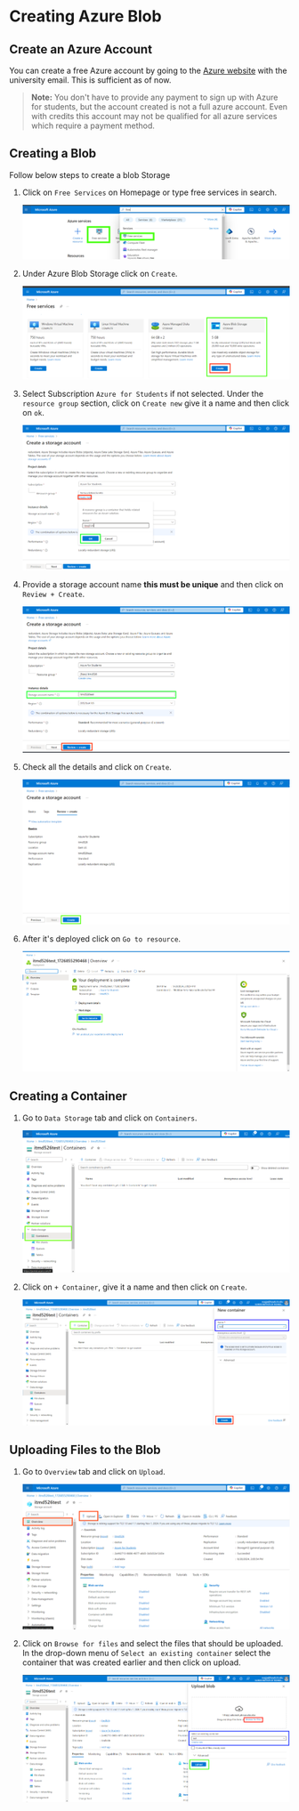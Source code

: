 # Creating Azure Blob

## Create an Azure Account

You can create a free Azure account by going to the [Azure website](https://azure.microsoft.com/en-us/free/students) with the university email. This is sufficient as of now.
> **Note:** You don't have to provide any payment to sign up with Azure for students, but the account created is not a full azure account. Even with credits this account may not be qualified for all azure services which require a payment method. 

## Creating a Blob

Follow below steps to create a blob Storage

1. Click on `Free Services` on Homepage or type free services in search.

    ![](./images/free-services.png)

2. Under Azure Blob Storage click on `Create`.

    ![](./images/Azure%20Blob%20storage.png)

3. Select Subscription `Azure for Students` if not selected. Under the `resource group` section, click on `Create new` give it a name and then click on `ok`.

    ![](./images/create-resource-group.png)

4. Provide a storage account name **this must be unique** and then click on `Review + Create`.

    ![](./images/account-name.png)

5. Check all the details and click on `Create`.

    ![](./images/create.png)

6. After it's deployed click on `Go to resource`.

    ![](./images/goto-resource.png)

## Creating a Container

1. Go to `Data Storage` tab and click on `Containers`.

    ![](./images/data-storage.png)

2. Click on `+ Container`, give it a name and then click on `Create`.

    ![](./images/create-container.png)
 
## Uploading Files to the Blob

1. Go to `Overview` tab and click on `Upload`.

    ![](./images/overview.png)

2. Click on `Browse for files` and select the files that should be uploaded. In the drop-down menu of `Select an existing container` select the container that was created earlier and then click on upload.

    ![](./images/upload.png)